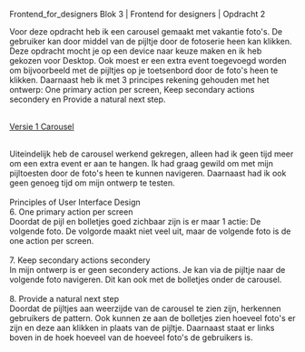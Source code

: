 Frontend_for_designers
Blok 3 | Frontend for designers | Opdracht 2

Voor deze opdracht heb ik een carousel gemaakt met vakantie foto's. De gebruiker kan door middel van de pijltje door de fotoserie heen kan klikken. Deze opdracht mocht je op een device naar keuze maken en ik heb gekozen voor Desktop. Ook moest er een extra event toegevoegd worden om bijvoorbeeld met de pijltjes op je toetsenbord door de foto's heen te klikken. Daarnaast heb ik met 3 principes rekening gehouden met het ontwerp: One primary action per screen, Keep secondary actions secondery en Provide a natural next step. <br><br>

[ Versie 1 Carousel ](https://sammthings.github.io/Frontend_for_designers/Opdracht%202/) <br><br>

Uiteindelijk heb de carousel werkend gekregen, alleen had ik geen tijd meer om een extra event er aan te hangen. Ik had graag gewild om met mijn pijltoesten door de foto's heen te kunnen navigeren. Daarnaast had ik ook geen genoeg tijd om mijn ontwerp te testen. <br><br>
Principles of User Interface Design<br>
6. One primary action per screen<br>
Doordat de pijl en bolletjes goed zichbaar zijn is er maar 1 actie: De volgende foto. De volgorde maakt niet veel uit, maar de volgende foto is de one action per screen.
<br><br>
7. Keep secondary actions secondery<br>
In mijn ontwerp is er geen secondery actions. Je kan via de pijltje naar de volgende foto navigeren. Dit kan ook met de bolletjes onder de carousel.
<br><br>
8. Provide a natural next step<br>
Doordat de pijltjes aan weerzijde van de carousel te zien zijn, herkennen gebruikers de pattern. Ook kunnen ze aan de bolletjes zien hoeveel foto's er zijn en deze aan klikken in plaats van de pijltje. Daarnaast staat er links boven in de hoek hoeveel van de hoeveel foto's de gebruikers is.
